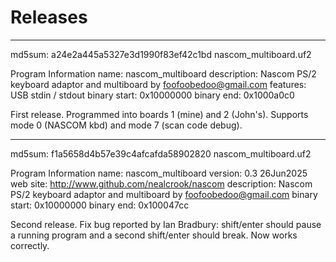Releases
========

--------------------------------------------------------------------------------
md5sum: a24e2a445a5327e3d1990f83ef42c1bd  nascom_multiboard.uf2

Program Information
 name:          nascom_multiboard
 description:   Nascom PS/2 keyboard adaptor and multiboard by foofoobedoo@gmail.com
 features:      USB stdin / stdout
 binary start:  0x10000000
 binary end:    0x1000a0c0

First release. Programmed into boards 1 (mine) and 2 (John's). Supports mode 0 (NASCOM kbd) and mode 7 (scan code debug).

--------------------------------------------------------------------------------
md5sum: f1a5658d4b57e39c4afcafda58902820  nascom_multiboard.uf2

Program Information
 name:          nascom_multiboard
 version:       0.3 26Jun2025
 web site:      http://www.github.com/nealcrook/nascom
 description:   Nascom PS/2 keyboard adaptor and multiboard by foofoobedoo@gmail.com
 binary start:  0x10000000
 binary end:    0x100047cc

Second release. Fix bug reported by Ian Bradbury: shift/enter should pause a
running program and a second shift/enter should break. Now works correctly.

